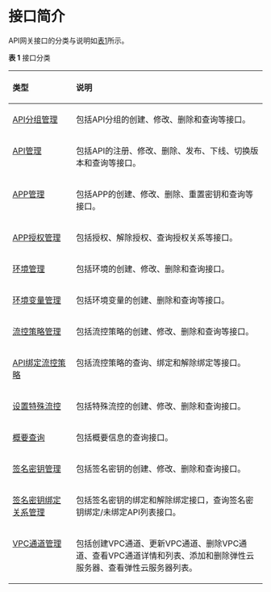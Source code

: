 # 接口简介<a name="apig-zh-api-180713002"></a>

API网关接口的分类与说明如[表1](#table51381943105818)所示。

**表 1**  接口分类

<a name="table51381943105818"></a>
<table><thead align="left"><tr id="row131381543195812"><th class="cellrowborder" valign="top" width="25%" id="mcps1.2.3.1.1"><p id="p14138124385819"><a name="p14138124385819"></a><a name="p14138124385819"></a>类型</p>
</th>
<th class="cellrowborder" valign="top" width="75%" id="mcps1.2.3.1.2"><p id="p1913824317588"><a name="p1913824317588"></a><a name="p1913824317588"></a>说明</p>
</th>
</tr>
</thead>
<tbody><tr id="row613834325813"><td class="cellrowborder" valign="top" width="25%" headers="mcps1.2.3.1.1 "><p id="p141382436588"><a name="p141382436588"></a><a name="p141382436588"></a><a href="创建API分组.md">API分组管理</a></p>
</td>
<td class="cellrowborder" valign="top" width="75%" headers="mcps1.2.3.1.2 "><p id="p1013894355820"><a name="p1013894355820"></a><a name="p1013894355820"></a>包括API分组的创建、修改、删除和查询等接口。</p>
</td>
</tr>
<tr id="row14138114313586"><td class="cellrowborder" valign="top" width="25%" headers="mcps1.2.3.1.1 "><p id="p3138943185811"><a name="p3138943185811"></a><a name="p3138943185811"></a><a href="注册API.md">API管理</a></p>
</td>
<td class="cellrowborder" valign="top" width="75%" headers="mcps1.2.3.1.2 "><p id="p1513884314581"><a name="p1513884314581"></a><a name="p1513884314581"></a>包括API的注册、修改、删除、发布、下线、切换版本和查询等接口。</p>
</td>
</tr>
<tr id="row4138104312585"><td class="cellrowborder" valign="top" width="25%" headers="mcps1.2.3.1.1 "><p id="p11138164345813"><a name="p11138164345813"></a><a name="p11138164345813"></a><a href="创建APP.md">APP管理</a></p>
</td>
<td class="cellrowborder" valign="top" width="75%" headers="mcps1.2.3.1.2 "><p id="p16138743125811"><a name="p16138743125811"></a><a name="p16138743125811"></a>包括APP的创建、修改、删除、重置密钥和查询等接口。</p>
</td>
</tr>
<tr id="row413884310584"><td class="cellrowborder" valign="top" width="25%" headers="mcps1.2.3.1.1 "><p id="p913884311584"><a name="p913884311584"></a><a name="p913884311584"></a><a href="查看APP未绑定的API列表.md">APP授权管理</a></p>
</td>
<td class="cellrowborder" valign="top" width="75%" headers="mcps1.2.3.1.2 "><p id="p1013812431588"><a name="p1013812431588"></a><a name="p1013812431588"></a>包括授权、解除授权、查询授权关系等接口。</p>
</td>
</tr>
<tr id="row81380439588"><td class="cellrowborder" valign="top" width="25%" headers="mcps1.2.3.1.1 "><p id="p1013813435586"><a name="p1013813435586"></a><a name="p1013813435586"></a><a href="创建环境.md">环境管理</a></p>
</td>
<td class="cellrowborder" valign="top" width="75%" headers="mcps1.2.3.1.2 "><p id="p19138124345817"><a name="p19138124345817"></a><a name="p19138124345817"></a>包括环境的创建、修改、删除和查询接口。</p>
</td>
</tr>
<tr id="row18138194312588"><td class="cellrowborder" valign="top" width="25%" headers="mcps1.2.3.1.1 "><p id="p101381443105814"><a name="p101381443105814"></a><a name="p101381443105814"></a><a href="新建变量.md">环境变量管理</a></p>
</td>
<td class="cellrowborder" valign="top" width="75%" headers="mcps1.2.3.1.2 "><p id="p161388432582"><a name="p161388432582"></a><a name="p161388432582"></a>包括环境变量的创建、删除和查询等接口。</p>
</td>
</tr>
<tr id="row1813884316584"><td class="cellrowborder" valign="top" width="25%" headers="mcps1.2.3.1.1 "><p id="p1913824312588"><a name="p1913824312588"></a><a name="p1913824312588"></a><a href="创建流控策略.md">流控策略管理</a></p>
</td>
<td class="cellrowborder" valign="top" width="75%" headers="mcps1.2.3.1.2 "><p id="p51381843165819"><a name="p51381843165819"></a><a name="p51381843165819"></a>包括流控策略的创建、修改、删除和查询等接口。</p>
</td>
</tr>
<tr id="row1113844385817"><td class="cellrowborder" valign="top" width="25%" headers="mcps1.2.3.1.1 "><p id="p1713816433581"><a name="p1713816433581"></a><a name="p1713816433581"></a><a href="查看流控策略未绑定的API列表.md">API绑定流控策略</a></p>
</td>
<td class="cellrowborder" valign="top" width="75%" headers="mcps1.2.3.1.2 "><p id="p1613884318585"><a name="p1613884318585"></a><a name="p1613884318585"></a>包括流控策略的查询、绑定和解除绑定等接口。</p>
</td>
</tr>
<tr id="row15138104395820"><td class="cellrowborder" valign="top" width="25%" headers="mcps1.2.3.1.1 "><p id="p1613818437585"><a name="p1613818437585"></a><a name="p1613818437585"></a><a href="创建特殊设置.md">设置特殊流控</a></p>
</td>
<td class="cellrowborder" valign="top" width="75%" headers="mcps1.2.3.1.2 "><p id="p1113834365820"><a name="p1113834365820"></a><a name="p1113834365820"></a>包括特殊流控的创建、修改、删除和查询接口。</p>
</td>
</tr>
<tr id="row18139134310589"><td class="cellrowborder" valign="top" width="25%" headers="mcps1.2.3.1.1 "><p id="p813994312584"><a name="p813994312584"></a><a name="p813994312584"></a><a href="查询API分组概况.md">概要查询</a></p>
</td>
<td class="cellrowborder" valign="top" width="75%" headers="mcps1.2.3.1.2 "><p id="p913920437580"><a name="p913920437580"></a><a name="p913920437580"></a>包括概要信息的查询接口。</p>
</td>
</tr>
<tr id="row31391743145818"><td class="cellrowborder" valign="top" width="25%" headers="mcps1.2.3.1.1 "><p id="p14139743105815"><a name="p14139743105815"></a><a name="p14139743105815"></a><a href="创建签名密钥.md">签名密钥管理</a></p>
</td>
<td class="cellrowborder" valign="top" width="75%" headers="mcps1.2.3.1.2 "><p id="p20139124311585"><a name="p20139124311585"></a><a name="p20139124311585"></a>包括签名密钥的创建、修改、删除和查询接口。</p>
</td>
</tr>
<tr id="row1113917435581"><td class="cellrowborder" valign="top" width="25%" headers="mcps1.2.3.1.1 "><p id="p161408432581"><a name="p161408432581"></a><a name="p161408432581"></a><a href="查看签名密钥未绑定的API列表.md">签名密钥绑定关系管理</a></p>
</td>
<td class="cellrowborder" valign="top" width="75%" headers="mcps1.2.3.1.2 "><p id="p1014094365814"><a name="p1014094365814"></a><a name="p1014094365814"></a>包括签名密钥的绑定和解除绑定接口，查询签名密钥绑定/未绑定API列表接口。</p>
</td>
</tr>
<tr id="row067493915114"><td class="cellrowborder" valign="top" width="25%" headers="mcps1.2.3.1.1 "><p id="p17676193911115"><a name="p17676193911115"></a><a name="p17676193911115"></a><a href="创建VPC通道.md">VPC通道管理</a></p>
</td>
<td class="cellrowborder" valign="top" width="75%" headers="mcps1.2.3.1.2 "><p id="p10676639141114"><a name="p10676639141114"></a><a name="p10676639141114"></a>包括创建VPC通道、更新VPC通道、删除VPC通道、查看VPC通道详情和列表、添加和删除弹性云服务器、查看弹性云服务器列表。</p>
</td>
</tr>
</tbody>
</table>

